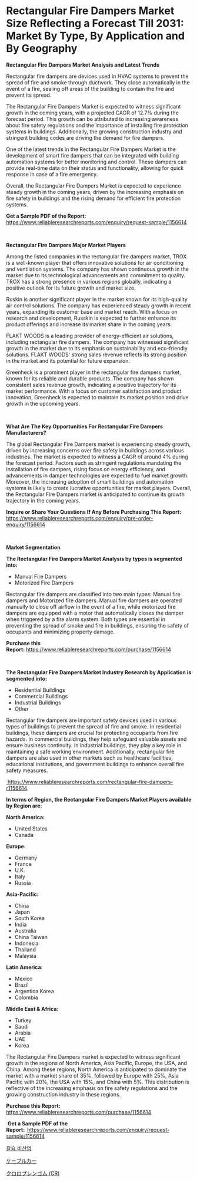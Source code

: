 <p><h1>Rectangular Fire Dampers Market Size Reflecting a Forecast Till 2031: Market By Type, By Application and By Geography</h1></p><p><strong>Rectangular Fire Dampers Market Analysis and Latest Trends</strong></p>
<p><p>Rectangular fire dampers are devices used in HVAC systems to prevent the spread of fire and smoke through ductwork. They close automatically in the event of a fire, sealing off areas of the building to contain the fire and prevent its spread.</p><p>The Rectangular Fire Dampers Market is expected to witness significant growth in the coming years, with a projected CAGR of 12.7% during the forecast period. This growth can be attributed to increasing awareness about fire safety regulations and the importance of installing fire protection systems in buildings. Additionally, the growing construction industry and stringent building codes are driving the demand for fire dampers.</p><p>One of the latest trends in the Rectangular Fire Dampers Market is the development of smart fire dampers that can be integrated with building automation systems for better monitoring and control. These dampers can provide real-time data on their status and functionality, allowing for quick response in case of a fire emergency.</p><p>Overall, the Rectangular Fire Dampers Market is expected to experience steady growth in the coming years, driven by the increasing emphasis on fire safety in buildings and the rising demand for efficient fire protection systems.</p></p>
<p><strong>Get a Sample PDF of the Report:&nbsp;</strong> <a href="https://www.reliableresearchreports.com/enquiry/request-sample/1156614">https://www.reliableresearchreports.com/enquiry/request-sample/1156614</a></p>
<p>&nbsp;</p>
<p><strong>Rectangular Fire Dampers Major Market Players</strong></p>
<p><p>Among the listed companies in the rectangular fire dampers market, TROX is a well-known player that offers innovative solutions for air conditioning and ventilation systems. The company has shown continuous growth in the market due to its technological advancements and commitment to quality. TROX has a strong presence in various regions globally, indicating a positive outlook for its future growth and market size.</p><p>Ruskin is another significant player in the market known for its high-quality air control solutions. The company has experienced steady growth in recent years, expanding its customer base and market reach. With a focus on research and development, Russkin is expected to further enhance its product offerings and increase its market share in the coming years.</p><p>FLAKT WOODS is a leading provider of energy-efficient air solutions, including rectangular fire dampers. The company has witnessed significant growth in the market due to its emphasis on sustainability and eco-friendly solutions. FLAKT WOODS' strong sales revenue reflects its strong position in the market and its potential for future expansion.</p><p>Greenheck is a prominent player in the rectangular fire dampers market, known for its reliable and durable products. The company has shown consistent sales revenue growth, indicating a positive trajectory for its market performance. With a focus on customer satisfaction and product innovation, Greenheck is expected to maintain its market position and drive growth in the upcoming years.</p></p>
<p>&nbsp;</p>
<p><strong>What Are The Key Opportunities For Rectangular Fire Dampers Manufacturers?</strong></p>
<p><p>The global Rectangular Fire Dampers market is experiencing steady growth, driven by increasing concerns over fire safety in buildings across various industries. The market is expected to witness a CAGR of around 4% during the forecast period. Factors such as stringent regulations mandating the installation of fire dampers, rising focus on energy efficiency, and advancements in damper technologies are expected to fuel market growth. Moreover, the increasing adoption of smart buildings and automation systems is likely to create lucrative opportunities for market players. Overall, the Rectangular Fire Dampers market is anticipated to continue its growth trajectory in the coming years.</p></p>
<p><strong>Inquire or Share Your Questions If Any Before Purchasing This Report:</strong> <a href="https://www.reliableresearchreports.com/enquiry/pre-order-enquiry/1156614">https://www.reliableresearchreports.com/enquiry/pre-order-enquiry/1156614</a></p>
<p>&nbsp;</p>
<p><strong>Market Segmentation</strong></p>
<p><strong>The Rectangular Fire Dampers Market Analysis by types is segmented into:</strong></p>
<p><ul><li>Manual Fire Dampers</li><li>Motorized Fire Dampers</li></ul></p>
<p><p>Rectangular fire dampers are classified into two main types: Manual fire dampers and Motorized fire dampers. Manual fire dampers are operated manually to close off airflow in the event of a fire, while motorized fire dampers are equipped with a motor that automatically closes the damper when triggered by a fire alarm system. Both types are essential in preventing the spread of smoke and fire in buildings, ensuring the safety of occupants and minimizing property damage.</p></p>
<p><strong>Purchase this Report:&nbsp;</strong><a href="https://www.reliableresearchreports.com/purchase/1156614">https://www.reliableresearchreports.com/purchase/1156614</a></p>
<p>&nbsp;</p>
<p><strong>The Rectangular Fire Dampers Market Industry Research by Application is segmented into:</strong></p>
<p><ul><li>Residential Buildings</li><li>Commercial Buildings</li><li>Industrial Buildings</li><li>Other</li></ul></p>
<p><p>Rectangular fire dampers are important safety devices used in various types of buildings to prevent the spread of fire and smoke. In residential buildings, these dampers are crucial for protecting occupants from fire hazards. In commercial buildings, they help safeguard valuable assets and ensure business continuity. In industrial buildings, they play a key role in maintaining a safe working environment. Additionally, rectangular fire dampers are also used in other markets such as healthcare facilities, educational institutions, and government buildings to enhance overall fire safety measures.</p></p>
<p><a href="https://www.reliableresearchreports.com/rectangular-fire-dampers-r1156614">&nbsp;https://www.reliableresearchreports.com/rectangular-fire-dampers-r1156614</a></p>
<p><strong>In terms of Region, the Rectangular Fire Dampers Market Players available by Region are:</strong></p>
<p>
    <p> <strong> North America: </strong>
        <ul>
            <li>United States</li>
            <li>Canada</li>
        </ul>
        </p> 
    <p> <strong> Europe: </strong>
        <ul>
            <li>Germany</li>
            <li>France</li>
            <li>U.K.</li>
            <li>Italy</li>
            <li>Russia</li>
        </ul>
        </p> 
    <p> <strong> Asia-Pacific: </strong>
        <ul>
            <li>China</li>
            <li>Japan</li>
            <li>South Korea</li>
            <li>India</li>
            <li>Australia</li>
            <li>China Taiwan</li>
            <li>Indonesia</li>
            <li>Thailand</li>
            <li>Malaysia</li>
        </ul>
        </p> 
    <p> <strong> Latin America: </strong>
        <ul>
            <li>Mexico</li>
            <li>Brazil</li>
            <li>Argentina Korea</li>
            <li>Colombia</li>
        </ul>
        </p> 
    <p> <strong> Middle East & Africa: </strong>
        <ul>
            <li>Turkey</li>
            <li>Saudi</li>
            <li>Arabia</li>
            <li>UAE</li>
            <li>Korea</li>
        </ul>
    </p>
    </p>
<p><p>The Rectangular Fire Dampers market is expected to witness significant growth in the regions of North America, Asia Pacific, Europe, the USA, and China. Among these regions, North America is anticipated to dominate the market with a market share of 35%, followed by Europe with 25%, Asia Pacific with 20%, the USA with 15%, and China with 5%. This distribution is reflective of the increasing emphasis on fire safety regulations and the growing construction industry in these regions.</p></p>
<p><strong>Purchase this Report: </strong><a href="https://www.reliableresearchreports.com/purchase/1156614">https://www.reliableresearchreports.com/purchase/1156614</a></p>
<p>&nbsp;<strong>Get a Sample PDF of the Report:&nbsp;&nbsp;</strong><a href="https://www.reliableresearchreports.com/enquiry/request-sample/1156614">https://www.reliableresearchreports.com/enquiry/request-sample/1156614</a></p>
<p><strong></strong></p>
<p><p><a href="https://github.com/CliftonFisher9067/Market-Research-Report-List-2/blob/main/9772485170973.md">칼슘 비산염</a></p><p><a href="https://github.com/moulafa/Market-Research-Report-List-2/blob/main/3288530159445.md">ケーブルカー</a></p><p><a href="https://github.com/nxboeu02965442/Market-Research-Report-List-2/blob/main/9529396159444.md">クロロプレンゴム (CR)</a></p></p>